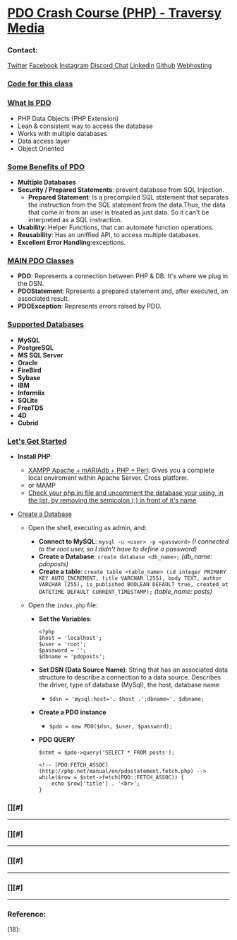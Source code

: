 # [PDO Crash Course (PHP) - Traversy Media][1]

### Contact:

[Twitter][2]
[Facebook][3]
[Instagram][4]
[Discord Chat][5]
[Linkedin][6]
[Github][7]
[Webhosting][8]

### [Code for this class][9]

### [What Is PDO][10]

* PHP Data Objects (PHP Extension)
* Lean & consistent way to access the database
* Works with multiple databases
* Data access layer
* Object Oriented

### [Some Benefits of PDO][11]

* **Multiple Databases**
* **Security / Prepared Statements**: prevent database from SQL Injection.
	* **Prepared Statement**: Is a precompiled SQL statement that separates the instruction from the SQL statement from the data.Thus, the data that come in from an user is treated as just data. So it can't be interpreted as a SQL instraction.
* **Usability**: Helper Functions, that can automate function operations.
* **Reusability**: Has an uniffied API, to access multiple databases.
* **Excellent Error Handling**:exceptions.

### [MAIN PDO Classes][12]

* **PDO**: Represents a connection between PHP & DB. It's where we plug in the DSN.
* **PDOStatement**: Rpresents a prepared statement and, after executed, an associated result.
* **PDOException**: Represents errors raised by PDO.

### [Supported Databases][13]

* **MySQL**
* **PostgreSQL**
* **MS SQL Server**
* **Oracle**
* **FireBird**
* **Sybase**
* **IBM**
* **Informiix**
* **SQLite**
* **FreeTDS**
* **4D**
* **Cubrid**

### [Let's Get Started][14]

* **Install PHP**:
	* [XAMPP Apache + mARIAdb + PHP + Perl][15]: Gives you a complete local enviroment within Apache Server. Cross platform.
	* or MAMP
	* [Check your php.ini file and uncomment the database your using, in the list, by removing the semicolon (;) in front of it's name][16]

* [Create a Database][17]
	* Open the shell, executing as admin, and:
		* **Connect to MySQL**: ``mysql -u <user> -p <password>`` _(I connected to the root user, so I didn't have to define a password)_
		* **Create a Database**: ``create database <db_name>;`` _(db_name: pdoposts)_
		* **Create a table**: ``create table <table_name> (id integer PRIMARY KEY AUTO_INCREMENT, title VARCHAR (255), body TEXT, author VARCHAR (255), is_published BOOLEAN DEFAULT true, created_at DATETIME DEFAULT CURRENT_TIMESTAMP);`` _(table_name: posts)_

	* Open the `index.php` file:
		* **Set the Variables**:

			```
			<?php
			$host = 'localhost';
			$user = 'root';
			$password = '';
			$dbname = 'pdoposts';
			```

		* **Set DSN (Data Source Name)**: String that has an associated data structure to describe a connection to a data source.
Describes the driver, type of database (MySql), the host, database name

			* ``$dsn = 'mysql:host='. $host .';dbname='. $dbname;``

		* **Create a PDO instance**

			* ``$pdo = new PDO($dsn, $user, $password);``

		* **PDO QUERY**

			```
			$stmt = $pdo->query('SELECT * FROM posts');

			<!-- [PDO:FETCH_ASSOC](http://php.net/manual/en/pdostatement.fetch.php) -->
			while($row = $stmt->fetch(PDO::FETCH_ASSOC)) {
				echo $row['title'] . '<br>';
			}
			```




### [][#]

* ****
### [][#]

* ****
### [][#]

* ****
### [][#]

* ****

### Reference:

[1]:https://www.youtube.com/watch?v=kEW6f7Pilc4
[2]:https://twitter.com/traversymedia
[3]:https://www.facebook.com/traversymedia
[4]:https://www.instagram.com/traversymedia/
[5]:https://discordapp.com/invite/traversymedia
[6]:https://linkedin.com/in/bradtraversy
[7]:https://github.com/bradtraversy
[8]:https://www.inmotionhosting.com/?irgwc=1&clickid=Tyzz9Z0NjQgwWQnxsKVn30V-UkjXc3TOZQQ6yw0&affiliates=396530
[9]:https://gist.github.com/bradtraversy/147443539b7e1afafa17e6392f072720
[10]:https://youtu.be/kEW6f7Pilc4?t=81
[11]:https://youtu.be/kEW6f7Pilc4?t=156
[12]:https://youtu.be/kEW6f7Pilc4?t=293
[13]:https://youtu.be/kEW6f7Pilc4?t=326
[14]:https://youtu.be/kEW6f7Pilc4?t=339
[15]:https://youtu.be/kEW6f7Pilc4?t=345
[16]:https://youtu.be/kEW6f7Pilc4?t=412
[17]:https://youtu.be/kEW6f7Pilc4?t=483
[18]: